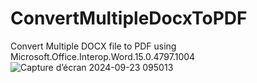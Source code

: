# ConvertMultipleDocxToPDF
Convert Multiple DOCX file to PDF
using Microsoft.Office.Interop.Word.15.0.4797.1004
![Capture d’écran 2024-09-23 095013](https://github.com/user-attachments/assets/87512674-0cb9-4ac5-a0ea-b910306f40f2)
